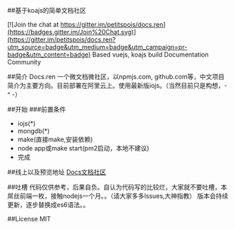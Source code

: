 ##基于koajs的简单文档社区

[![Join the chat at https://gitter.im/petitspois/docs.ren](https://badges.gitter.im/Join%20Chat.svg)](https://gitter.im/petitspois/docs.ren?utm_source=badge&utm_medium=badge&utm_campaign=pr-badge&utm_content=badge)
Based vuejs, koajs build Documentation Community

##简介
Docs.ren 一个微文档微社区，以npmjs.com, github.com等，中文项目简介为主要方向。目前部署在阿里云上。使用最新版iojs。（当然目前只是构想，- ^ -）

##开始
###前置条件
* iojs(*)
* mongdb(*)
* make(直接make,安装依赖)
* node app或make start(pm2启动，本地不建议)
* 完成

##线上以及预览地址
[Docs文档社区](http://www.docs.ren)

##吐槽
代码仅供参考，后果自负。自认为代码写的比较烂，大家就不要吐槽，本屌丝前端一枚，接触nodejs一个月。。（请大家多多Issues,大神指教）
版本会持续更新，逐步替换成es6语法。。

##License
MIT

